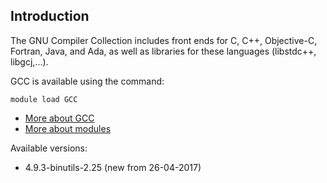 ## Introduction
The GNU Compiler Collection includes front ends for C, C++, Objective-C, Fortran, Java, and Ada, as well as libraries for these languages (libstdc++, libgcj,...). 

GCC is available using the command:

```
module load GCC
```

* [More about GCC](http://gcc.gnu.org/)
* [More about modules](Local:/systems/lisa/software/modules)

Available versions:

* 4.9.3-binutils-2.25 (new from 26-04-2017)